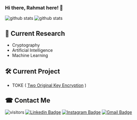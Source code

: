 ### Hi there, Rahmat here! 👋

![github stats](https://github-readme-stats.vercel.app/api?username=rahmatagungj&show_icons=true)
![github stats](https://github-readme-stats.vercel.app/api/top-langs/?username=rahmatagungj)

## 🔎 Current Research
- Cryptography
- Artificial Intelligence
- Machine Learning

## 🛠 Current Project
- TOKE ( <a href="https://github.com/rahmatagungj/toke">Two Original Key Encryption</a> )

## ☎ Contact Me
![visitors](https://visitor-badge.glitch.me/badge?page_id=rahmatagungj) [![Linkedin Badge](https://img.shields.io/badge/-rahmatagungj-red?style=flat-square&logo=Linkedin&logoColor=white&link=https://www.linkedin.com/in/rahmatagungj/)](https://www.linkedin.com/in/rahmatagungj/) [![Instagram Badge](https://img.shields.io/badge/-rahmatagungj-purple?style=flat-square&logo=instagram&logoColor=white&link=https://instagram.com/rahmatagungj/)](https://instagram.com/rahmatagungj) [![Gmail Badge](https://img.shields.io/badge/-rahmatagungj@gmail.com-c14438?style=flat-square&logo=Gmail&logoColor=white&link=mailto:rahmatagungj@gmail.com)](mailto:rahmatagungj@gmail.com)
